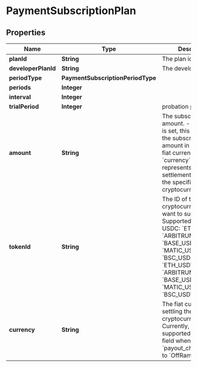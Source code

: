 

# PaymentSubscriptionPlan


## Properties

| Name | Type | Description | Notes |
|------------ | ------------- | ------------- | -------------|
|**planId** | **String** | The plan id in cobo. |  |
|**developerPlanId** | **String** | The developer plan id. |  |
|**periodType** | **PaymentSubscriptionPeriodType** |  |  |
|**periods** | **Integer** |  |  |
|**interval** | **Integer** |  |  |
|**trialPeriod** | **Integer** | probation period |  [optional] |
|**amount** | **String** | The subscription plan amount.  - If &#x60;currency&#x60; is set, this represents the subscription amount in the specified fiat currency. - If &#x60;currency&#x60; isn&#39;t set, this represents the settlement amount in the specified cryptocurrency.  |  |
|**tokenId** | **String** | The ID of the cryptocurrency you want to subscription. Supported values:  - USDC: &#x60;ETH_USDC&#x60;, &#x60;ARBITRUM_USDCOIN&#x60;, &#x60;BASE_USDC&#x60;, &#x60;MATIC_USDC2&#x60;, &#x60;BSC_USDC&#x60; - USDT: &#x60;ETH_USDT&#x60;, &#x60;ARBITRUM_USDT&#x60;, &#x60;BASE_USDT&#x60;, &#x60;MATIC_USDT&#x60;, &#x60;BSC_USDT&#x60;  |  [optional] |
|**currency** | **String** | The fiat currency for settling the cryptocurrency. Currently, only &#x60;USD&#x60; is supported. Specify this field when &#x60;payout_channel&#x60; is set to &#x60;OffRamp&#x60;. |  [optional] |



